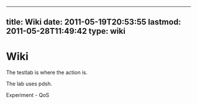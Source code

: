 
---
title: Wiki
date: 2011-05-19T20:53:55
lastmod: 2011-05-28T11:49:42
type: wiki
---
Wiki
====

The <link>testlab</link> is where the action is.

The lab uses <link>pdsh</link>.

<link>Experiment - QoS</link>
